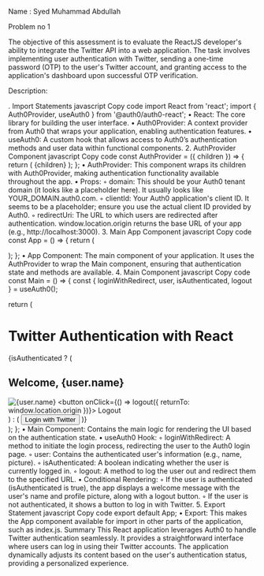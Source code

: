 Name : Syed Muhammad Abdullah 

Problem no 1

The objective of this assessment is to evaluate the ReactJS developer's ability to integrate the Twitter API into a web application. The task involves implementing user authentication with Twitter, sending a one-time password (OTP) to the user's Twitter account, and granting access to the application's dashboard upon successful OTP verification.

Description:

. Import Statements
javascript
Copy code
import React from 'react';
import { Auth0Provider, useAuth0 } from '@auth0/auth0-react';
    • React: The core library for building the user interface.
    • Auth0Provider: A context provider from Auth0 that wraps your application, enabling authentication features.
    • useAuth0: A custom hook that allows access to Auth0’s authentication methods and user data within functional components.
2. AuthProvider Component
javascript
Copy code
const AuthProvider = ({ children }) => {
  return (
    <Auth0Provider
      domain="https://x.com/home?lang=en"
      clientId="6706a58ad8075e3d97d2a5da"
      redirectUri={window.location.origin}
    >
      {children}
    </Auth0Provider>
  );
};
    • AuthProvider: This component wraps its children with Auth0Provider, making authentication functionality available throughout the app.
    • Props:
        ◦ domain: This should be your Auth0 tenant domain (it looks like a placeholder here). It usually looks like YOUR_DOMAIN.auth0.com.
        ◦ clientId: Your Auth0 application's client ID. It seems to be a placeholder; ensure you use the actual client ID provided by Auth0.
        ◦ redirectUri: The URL to which users are redirected after authentication. window.location.origin returns the base URL of your app (e.g., http://localhost:3000).
3. Main App Component
javascript
Copy code
const App = () => {
  return (
    <AuthProvider>
      <Main />
    </AuthProvider>
  );
};
    • App Component: The main component of your application. It uses the AuthProvider to wrap the Main component, ensuring that authentication state and methods are available.
4. Main Component
javascript
Copy code
const Main = () => {
  const { loginWithRedirect, user, isAuthenticated, logout } = useAuth0();

  return (
    <div>
      <h1>Twitter Authentication with React</h1>
      {isAuthenticated ? (
        <div>
          <h2>Welcome, {user.name}</h2>
          <img src={user.picture} alt={user.name} />
          <button onClick={() => logout({ returnTo: window.location.origin })}>
            Logout
          </button>
        </div>
      ) : (
        <button onClick={loginWithRedirect}>Login with Twitter</button>
      )}
    </div>
  );
};
    • Main Component: Contains the main logic for rendering the UI based on the authentication state.
    • useAuth0 Hook:
        ◦ loginWithRedirect: A method to initiate the login process, redirecting the user to the Auth0 login page.
        ◦ user: Contains the authenticated user's information (e.g., name, picture).
        ◦ isAuthenticated: A boolean indicating whether the user is currently logged in.
        ◦ logout: A method to log the user out and redirect them to the specified URL.
    • Conditional Rendering:
        ◦ If the user is authenticated (isAuthenticated is true), the app displays a welcome message with the user's name and profile picture, along with a logout button.
        ◦ If the user is not authenticated, it shows a button to log in with Twitter.
5. Export Statement
javascript
Copy code
export default App;
    • Export: This makes the App component available for import in other parts of the application, such as index.js.
Summary
This React application leverages Auth0 to handle Twitter authentication seamlessly. It provides a straightforward interface where users can log in using their Twitter accounts. The application dynamically adjusts its content based on the user's authentication status, providing a personalized experience.


